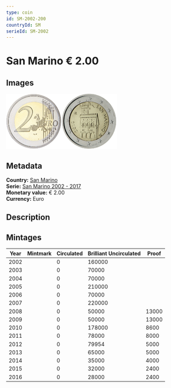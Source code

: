 ```yaml
---
type: coin
id: SM-2002-200
countryId: SM
serieId: SM-2002
---
```


# San Marino € 2.00

## Images

<img src="../../../Images/common-2002-200.png" height="150" alt="Front image"><img src="Images/san marino-2002-200.png" height="150" alt="Back image">

## Metadata

**Country:** [San Marino](../index.md)\
**Serie:** [San Marino 2002 - 2017](index.md)\
**Monetary value:** € 2.00\
**Currency:** Euro

## Description


## Mintages

| Year | Mintmark | Circulated | Brilliant Uncirculated | Proof |
| ---- | -------- | ---------- | ---------------------- | ----- |
| 2002 |  | 0| 160000 |  |
| 2003 |  | 0| 70000 |  |
| 2004 |  | 0| 70000 |  |
| 2005 |  | 0| 210000 |  |
| 2006 |  | 0| 70000 |  |
| 2007 |  | 0| 220000 |  |
| 2008 |  | 0| 50000 | 13000 |
| 2009 |  | 0| 50000 | 13000 |
| 2010 |  | 0| 178000 | 8600 |
| 2011 |  | 0| 78000 | 8000 |
| 2012 |  | 0| 79954 | 5000 |
| 2013 |  | 0| 65000 | 5000 |
| 2014 |  | 0| 35000 | 4000 |
| 2015 |  | 0| 32000 | 2400 |
| 2016 |  | 0| 28000 | 2400 |
